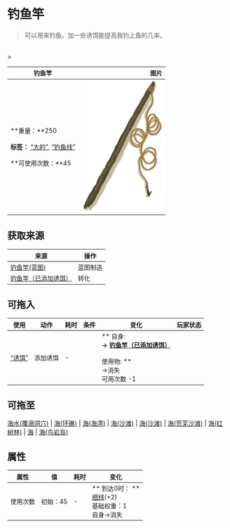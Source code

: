 # 钓鱼竿  
> 可以用来钓鱼。加一些诱饵能提高我钓上鱼的几率。  
<br>  
>   
  
  钓鱼竿  |   图片   
 ----  |  ----:   
 **重量：**250<br><br>**标签：**	[“大的”](tag_Large.md), [“钓鱼线”](tag_FishingLine.md)<br><br>**可使用次数：**45  |  <img decoding="async" src="Sprite/FishingRod.png" href="a.md" style="max-width:300px;max-height:300px;">   
  
## 获取来源  
来源  |  操作  
----  |  ----  
[钓鱼竿(蓝图)](Bp_FishingRod.md)  |  蓝图制造  
[钓鱼竿（已添加诱饵）](FishingRodBait.md)  |  转化  
## 可拖入  
使用  |  动作  |  耗时  |  条件  |  变化  |  玩家状态  
----  |  ----  |  ----  |  ----  |  ----  |  ----  
[“诱饵”](tag_Bait.md)  |  添加诱饵<br>  |  -  |    |  ** 自身: **<br>→ [钓鱼竿（已添加诱饵）](FishingRodBait.md)<br><br>** 使用物: **<br>→消失<br>可用次数  -1  |    
## 可拖至  
[海水(覆溺洞穴)](Sea_Cave.md) | [海(环礁)](Sea_Atoll.md) | [海(海湾)](Sea_Bay.md) | [海(沙滩)](Sea_Beach.md) | [海(沙滩)](Sea_Cove.md) | [海(荒芜沙滩)](Sea_DesolateBeach.md) | [海(红树林)](Sea_Mangroves.md) | [海](Sea_Raft.md) | [海(鸟岩岛)](Sea_Rocks.md)  
## 属性   
属性  |  值  |  耗时  |  变化  
----  |  ----  |  ----  |  ----  
使用次数  |  初始：45  |  -  |  ** 到达0时： **<br>  [细线](CordFiber.md)(+2)<br>基础权重：1<br>自身→消失  


<script>document.title="钓鱼竿 - 卡牌生存百科 Card Survival Wiki";</script>
